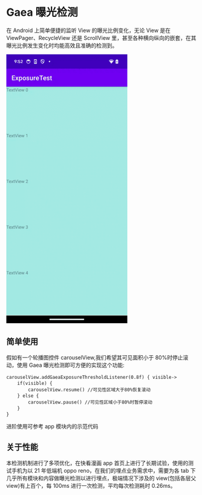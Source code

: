# Gaea 曝光检测

在 Android 上简单便捷的监听 View 的曝光比例变化，无论 View 是在 ViewPager、RecycleView 还是 ScrollView 里，甚至各种横向纵向的嵌套，在其曝光比例发生变化时均能高效且准确的检测到。

![demo视频](demo_video.gif)

## 简单使用

假如有一个轮播图控件 carouselView,我们希望其可见面积小于 80%时停止滚动，使用 Gaea 曝光检测即可方便的实现这个功能:

```
carouselView.addGaeaExposureThresholdListener(0.8f) { visible->
    if(visible) {
        carouselView.resume() //可见性区域大于80%恢复滚动
    } else {
        carouselView.pause() //可见性区域小于80%时暂停滚动
    }
}
```

进阶使用可参考 app 模块内的示范代码

## 关于性能

本检测机制进行了多项优化，在快看漫画 app 首页上进行了长期试验，使用的测试手机为以 21 年低端机 oppo reno，在我们的埋点业务需求中，需要为各 tab 下几乎所有模块和内容做曝光检测以进行埋点，极端情况下涉及的 view(包括各层父 view)有上百个，每 100ms 进行一次检测，平均每次检测耗时 0.26ms。
